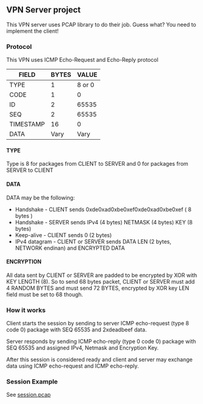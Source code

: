 ## VPN Server project

This VPN server uses PCAP library to do their job.
Guess what? You need to implement the client!

### Protocol

This VPN uses ICMP Echo-Request and Echo-Reply protocol

| FIELD     | BYTES | VALUE  |
|-----------|-------|--------|
| TYPE      | 1     | 8 or 0 |
| CODE      | 1     | 0      |
| ID        | 2     | 65535  |
| SEQ       | 2     | 65535  |
| TIMESTAMP | 16    | 0      |
| DATA      | Vary  | Vary   |

#### TYPE

Type is 8 for packages from CLIENT to SERVER and 0 for packages from SERVER to CLIENT

#### DATA

DATA may be the following:

- Handshake - CLIENT sends 0xde0xad0xbe0xef0xde0xad0xbe0xef ( 8 bytes )
- Handshake - SERVER sends IPv4 (4 bytes) NETMASK (4 bytes) KEY (8 bytes)
- Keep-alive - CLIENT sends 0 (2 bytes)
- IPv4 datagram - CLIENT or SERVER sends DATA LEN (2 bytes, NETWORK endinan) and ENCRYPTED DATA

#### ENCRYPTION

All data sent by CLIENT or SERVER are padded to be encrypted by XOR with KEY LENGTH (8).
So to send 68 bytes packet, CLIENT or SERVER must add 4 RANDOM BYTES and must send 72 BYTES, encrypted by XOR key
LEN field must be set to 68 though.

### How it works

Client starts the session by sending to server ICMP echo-request (type 8 code 0) package with SEQ 65535 and 2xdeadbeef
data.

Server responds by sending ICMP echo-reply (type 0 code 0) package with SEQ 65535 and assigned IPv4, Netmask and
Encryption Key.

After this session is considered ready and client and server may exchange data using ICMP echo-request and ICMP
echo-reply.

### Session Example
See [session.pcap](session.pcap)